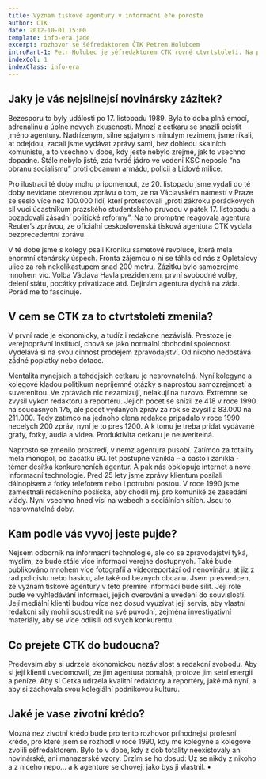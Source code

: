 ```yaml
---
title: Význam tiskové agentury v informační éře poroste
author: CTK
date: 2012-10-01 15:00
template: info-era.jade
excerpt: rozhovor se šéfredaktorem ČTK Petrem Holubcem
introPart-1: Petr Holubec je séfredaktorem CTK rovné ctvrtstoletí. Na podzim 1990 si ho redakce do svého cela sama vybrala. Agentura a její zpravodajství za tu dobu prosly zásadními zmenami, u jejichz vymyslení a prosazování vzdy stál. Letos se rozhodl, ze na jare 2016 z séfovského postu odejde. Má za to, ze po 40 letech práce ve firme uz je na to cas.
indexCol: 1
indexClass: info-era
---
```



## Jaky je vás nejsilnejsí novinársky zázitek?
Bezesporu to byly události po 17. listopadu 1989. Byla to doba plná emocí, adrenalinu a úplne novych zkuseností. Mnozí z cetkaru se snazili ocistit jméno agentury. Nadrízenym, silne spjatym s minulym rezimem, jsme ríkali, at odejdou, zacali jsme vydávat zprávy sami, bez dohledu skalních komunistu, a to vsechno v dobe, kdy jeste nebylo zrejmé, jak to vsechno dopadne. Stále nebylo jisté, zda tvrdé jádro ve vedení KSC neposle “na obranu socialismu” proti obcanum armádu, policii a Lidové milice.

Pro ilustraci té doby mohu pripomenout, ze 20. listopadu jsme vydali do té doby nevídane otevrenou zprávu o tom, ze na Václavském námestí v Praze se seslo více nez 100.000 lidí, kterí protestovali „proti zákroku porádkovych sil vuci úcastníkum prazského studentského pruvodu v pátek 17. listopadu a pozadovali zásadní politické reformy”. Na to promptne reagovala agentura Reuter’s zprávou, ze oficiální ceskoslovenská tisková agentura CTK vydala bezprecedentní zprávu.

V té dobe jsme s kolegy psali Kroniku sametové revoluce, která mela enormní ctenársky úspech. Fronta zájemcu o ni se táhla od nás z Opletalovy ulice za roh nekolikastupem snad 200 metru. Zázitku bylo samozrejme mnohem víc. Volba Václava Havla prezidentem, první svobodné volby, delení státu, pocátky privatizace atd. Dejinám agentura dychá na záda. Porád me to fascinuje.

## V cem se CTK za to ctvrtstoletí zmenila?
V první rade je ekonomicky, a tudíz i redakcne nezávislá. Prestoze je verejnoprávní institucí, chová se jako normální obchodní spolecnost. Vydelává si na svou cinnost prodejem zpravodajství. Od nikoho nedostává zádné poplatky nebo dotace.

Mentalita nynejsích a tehdejsích cetkaru je nesrovnatelná. Nyní kolegyne a kolegové kladou politikum nepríjemné otázky s naprostou samozrejmostí a suverenitou. Ve zprávách nic nezamlzují, nelakují na ruzovo. Extrémne se zvysil vykon redaktoru a reportéru. Jejich pocet se snízil ze 418 v roce 1990 na soucasnych 175, ale pocet vydanych zpráv za rok se zvysil z 83.000 na 211.000. Tedy zatímco na jednoho clena redakce pripadalo v roce 1990 necelych 200 zpráv, nyní je to pres 1200. A k tomu je treba pridat vydávané grafy, fotky, audia a videa. Produktivita cetkaru je neuveritelná.

Naprosto se zmenilo prostredí, v nemz agentura pusobí. Zatímco za totality mela monopol, od zacátku 90. let postupne vznikla – a casto i zanikla - témer desítka konkurencních agentur. A pak nás obklopuje internet a nové informacní technologie. Pred 25 lety jsme zprávy klientum posílali dálnopisem a fotky telefotem nebo i potrubní postou. V roce 1990 jsme zamestnali redakcního poslícka, aby chodil mj. pro komuniké ze zasedání vlády. Nyní vsechno hned visí na webech a sociálních sítích. Jsou to nesrovnatelné doby.

## Kam podle vás vyvoj jeste pujde?
Nejsem odborník na informacní technologie, ale co se zpravodajství tyká, myslím, ze bude stále více informací verejne dostupnych. Také bude publikováno mnohem více fotografií a videoreportází od nenovináru, at jiz z rad policistu nebo hasicu, ale také od beznych obcanu. Jsem presvedcen, ze vyznam tiskové agentury v této premíre informací bude sílit. Její role bude ve vyhledávání informací, jejich overování a uvedení do souvislostí. Její mediální klienti budou více nez dosud vyuzívat její servis, aby vlastní redakcní síly mohli soustredit na své puvodní, zejména investigativní materiály, aby se více odlisili od svych konkurentu.

## Co prejete CTK do budoucna?
Predevsím aby si udrzela ekonomickou nezávislost a redakcní svobodu. Aby si její klienti uvedomovali, ze jim agentura pomáhá, protoze jim setrí energii a peníze. Aby si Cetka udrzela kvalitní redaktory a reportéry, jaké má nyní, a aby si zachovala svou kolegiální podnikovou kulturu.

## Jaké je vase zivotní krédo?
Mozná nez zivotní krédo bude pro tento rozhovor príhodnejsí profesní krédo, pro které jsem se rozhodl v roce 1990, kdy me kolegyne a kolegové zvolili séfredaktorem. Bylo to v dobe, kdy z dob totality neexistovaly ani novinárské, ani manazerské vzory. Drzím se ho dosud: Uz se nikdy z nikoho a z niceho nepo... a k agenture se chovej, jako bys ji vlastnil. •
